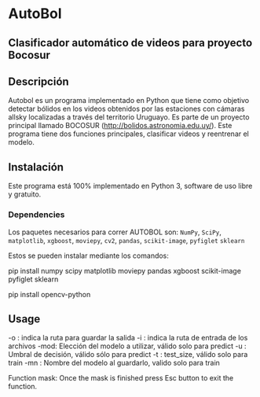 # AutoBol

## Clasificador automático de videos para proyecto Bocosur

## Descripción

Autobol es un programa implementado en Python que tiene como objetivo detectar bólidos en los videos obtenidos por las estaciones con cámaras allsky localizadas a través del territorio Uruguayo. Es parte de un proyecto principal llamado BOCOSUR (http://bolidos.astronomia.edu.uy/).
Este programa tiene dos funciones principales, clasificar videos y reentrenar el modelo.

## Instalación

Este programa está 100% implementado en Python 3, software de uso libre y gratuito. 

### Dependencies

Los paquetes necesarios para correr AUTOBOL son: ```NumPy```, ```SciPy```, ```matplotlib```, ```xgboost```, ```moviepy```, ```cv2```, ```pandas```, ```scikit-image```, ```pyfiglet``` ```sklearn```

Estos se pueden instalar mediante los comandos:

pip install numpy scipy matplotlib moviepy pandas xgboost scikit-image pyfiglet sklearn

pip install opencv-python



## Usage
-o : indica la ruta para guardar la salida
-i : indica la ruta de entrada de los archivos
-mod: Elección del modelo a utilizar, válido solo para predict
-u : Umbral de decisión, válido sólo para predict
-t : test_size, válido solo para train
-mn : Nombre del modelo al guardarlo, valido solo para train



Function mask: Once the mask is finished press Esc button to exit the function.
